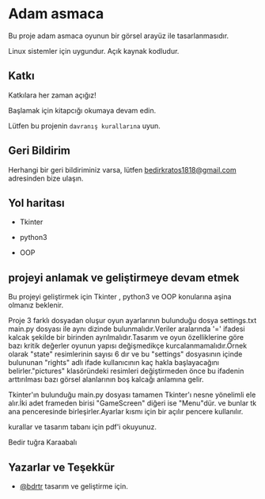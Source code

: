 
# Adam asmaca

Bu proje adam asmaca oyunun bir görsel arayüz ile tasarlanmasıdır.

Linux sistemler için uygundur.
Açık kaynak kodludur.



## Katkı

Katkılara her zaman açığız!

Başlamak için kitapcığı okumaya devam edin.

Lütfen bu projenin `davranış kurallarına` uyun.

  
## Geri Bildirim

Herhangi bir geri bildiriminiz varsa, lütfen bedirkratos1818@gmail.com  adresinden bize ulaşın.

  
## Yol haritası

- Tkinter

- python3

- OOP

## projeyi anlamak ve geliştirmeye devam etmek

Bu projeyi geliştirmek için Tkinter , python3 ve OOP konularına aşina olmanız beklenir.

Proje 3 farklı dosyadan oluşur oyun ayarlarının bulunduğu dosya settings.txt main.py dosyası ile aynı dizinde bulunmalıdır.Veriler aralarında '=' ifadesi kalcak şekilde bir birinden ayrılmalıdır.Tasarım ve oyun özelliklerine göre bazı kritik değerler oyunun yapısı değişmedikçe kurcalanmamalıdır.Örnek olarak "state" resimlerinin sayısı 6 dır ve bu "settings" dosyasının içinde bulununan "rights" adlı ifade kullanıcının kaç hakla başlayacağını belirler."pictures" klasöründeki resimleri değiştirmeden önce bu ifadenin arttırılması bazı görsel alanlarının boş kalcağı anlamına gelir.

Tkinter'ın bulunduğu main.py dosyası tamamen Tkinter'ı nesne yönelimli ele alır.İki adet frameden birisi "GameScreen" diğeri ise "Menu"dür. ve bunlar tk ana penceresinde birleşirler.Ayarlar kısmı için bir açılır pencere kullanılır.

kurallar ve tasarım tabanı için pdf'i okuyunuz.

Bedir tuğra Karaabalı


  
## Yazarlar ve Teşekkür

- [@bdrtr](https://github.com/bdrtr) tasarım ve geliştirme için.

  
